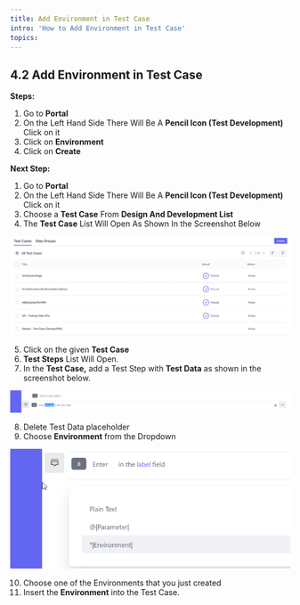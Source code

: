 ```yaml
---
title: Add Environment in Test Case
intro: 'How to Add Environment in Test Case'
topics:
---
```


## 4.2 Add Environment in Test Case

**Steps:** 

1. Go to **Portal** 
2. On the Left Hand Side There Will Be A **Pencil Icon (Test Development)** Click on it 
3. Click on **Environment**
4. Click on **Create**

**Next Step:** 

1. Go to **Portal** 
2. On the Left Hand Side There Will Be A **Pencil Icon (Test Development)** Click on it 
3. Choose a **Test Case** From **Design And Development List** 
4. The **Test Case** List Will Open As Shown In the Screenshot Below 

![](imgs/test-case-list.png)

5. Click on the given **Test Case**
6. **Test Steps** List Will Open.
7. In the **Test Case,** add a Test Step with **Test Data** as shown in the screenshot below.

![](imgs/template-test-data.png)

8. Delete Test Data placeholder
9. Choose **Environment** from the Dropdown

![](imgs/environment-xx.png)

10. Choose one of the Environments that you just created 
11. Insert the **Environment** into the Test Case.